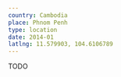 ```yaml
---
country: Cambodia
place: Phnom Penh
type: location
date: 2014-01
latlng: 11.579903, 104.6106789
---
```


TODO
